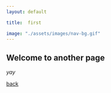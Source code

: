 ```yaml
---
layout: default

title:  first

image: "./assets/images/nav-bg.gif"
---
```


## Welcome to another page

_yay_

[back](./)
